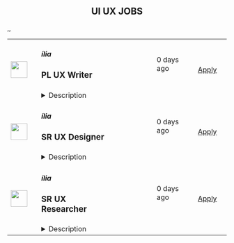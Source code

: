<div align="center"><h2>UI UX JOBS</h2></div><table><tr>
                <td width="100" height="100" rowspan="2">
                    <img src="https://avatars.githubusercontent.com/u/35933823?s=200&v=4" width="38px" height="auto">
                </td>
                <td width="300">
                    <h5>ília</h5>
                    <h3>PL UX Writer</h3>
                </td>
                <td width="300">
                    <code></code>
                </td>
                <td width="200">
                <text>0 days ago</text>
                </td>
                <td width="100" rowspan="2">
                <a href="https://job-boards.greenhouse.io/ilia/jobs/5462197004" align="right" target="_blank">Apply</a>
                </td>
            </tr>
            <tr>
                <td colspan="3">
                <details><summary>Description</summary>
                &lt;p&gt;Aqui na ília nossas vagas estão sempre abertas para todas as pessoas e não se restringem quanto a gênero, etnia, orientação sexual, fatores sociais, condições físicas ou intelectuais (PCD) etc. Incentivamos a candidatura de integrantes de todos os grupos minoritários!&lt;/p&gt;
&lt;h3&gt;Sobre a ília&lt;/h3&gt;
&lt;p&gt;Somos especialistas em tecnologia, dados e design, impulsionando a transformação digital de grandes players do mercado há mais de 10 anos, nos setores financeiro, seguros e mobilidade. Com mais de 450 profissionais, estamos presentes no Brasil e Europa, atendendo aos mercados da América Latina, Europa e América do Norte, desenvolvendo produtos digitais de alta qualidade e com foco em resultados de negócios. Somos uma equipe inovadora, criativa e apaixonada por tecnologia.&amp;nbsp;&lt;/p&gt;
&lt;p&gt;Certificada pelo 5° ano consecutivo como Great Place to work aqui na ília acreditamos que pessoas mudam o mundo, e investimos nelas. Nossas awesome deliveries são feitas de pessoas para pessoas, afinal awesome people make awesome deliveries!&amp;nbsp;&lt;/p&gt;
&lt;p&gt;#Vempraília!&lt;/p&gt;
&lt;h3&gt;Sobre a vaga:&lt;/h3&gt;
&lt;ul&gt;
&lt;li&gt;Interagir com o time de Design para criar e otimizar conteúdos claros e concisos, que ajudem usuários a navegar em nossos canais no contexto dos produtos e da companhia;&lt;/li&gt;
&lt;li&gt;Projetar uma experiência escrita fluida, criando consistência e storytelling ao longo da jornada do usuário dentro de nossos produtos, garantindo uma linguagem de produto clara e consistente;&lt;/li&gt;
&lt;li&gt;Analisar dados que demonstrem os objetivos do usuário em nossas plataformas para melhorar o conteúdo existente e antecipar necessidades futuras;&lt;/li&gt;
&lt;li&gt;Utilizar dados qualitativos e quantitativos, bem como as principais métricas de negócios para medir o impacto do seu trabalho e transformar insights em novas iterações;&lt;/li&gt;
&lt;li&gt;Colaborar com outros UX Writers para garantir que as mensagens estejam alinhadas em todos os pontos de contato, de acordo com nossas diretrizes e guidelines;&lt;/li&gt;
&lt;li&gt;Atuar ao lado de UX Writers, Product Designers, UX Researchers e Product Owners para desenvolver e executar a estratégia de negócios por meio de sua escrita;&lt;/li&gt;
&lt;li&gt;Conduzir a revisão e aprovação de todo o conteúdo de UX, estabelecendo fortes relacionamentos com stakeholders nas áreas Jurídica, de Marketing e Operações;&lt;/li&gt;
&lt;li&gt;Colaborar na produção de questionários e roteiros para pesquisas com usuários, vocabulário controlado a partir das entrevistas e quaisquer outras atividades necessárias para a produção dos textos;&lt;/li&gt;
&lt;li&gt;Buscar proativamente oportunidades de melhoria, interagindo com as equipes para encontrar soluções;&lt;/li&gt;
&lt;li&gt;Advogar pela cultura de feedback visando melhorar o desempenho do nosso conteúdo e a experiência do cliente;&lt;/li&gt;
&lt;li&gt;Documentar padrões e styleguides, colaborando regularmente com os times de Design na adoção das melhores práticas em diversos tipos de conteúdo;&lt;/li&gt;
&lt;li&gt;Contribuir com a comunidade de Design da empresa, absorvendo e compartilhando conhecimentos;&lt;/li&gt;
&lt;li&gt;Participar das cerimônias e ritos de Design, compartilhando trabalhos e fornecendo feedbacks construtivos sobre os desafios em oferecer as melhores experiências.&lt;/li&gt;
&lt;/ul&gt;
&lt;h3&gt;Requisitos:&lt;/h3&gt;
&lt;ul&gt;
&lt;li&gt;Experiência atuando junto a produtos digitais;&lt;/li&gt;
&lt;li&gt;Domínio da língua portuguesa;&lt;/li&gt;
&lt;li&gt;Ótima comunicação e apresentações convincentes para disseminar cultura a todos os níveis dentro de uma organização;&lt;/li&gt;
&lt;li&gt;Conhecimento prático dos processos e princípios de UX;&lt;/li&gt;
&lt;li&gt;Advogar fortemente pela marca com diversas equipes para atingir os objetivos de negócios;&lt;/li&gt;
&lt;li&gt;Proatividade em identificar problemas e atuar nas oportunidades para melhorar a qualidade e velocidade das entregas;&lt;/li&gt;
&lt;li&gt;Ótima abordagem organizacional, com domínio dos projetos cross e report de seus status;&lt;/li&gt;
&lt;li&gt;Precisão e atenção aos detalhes nas entregas de conteúdo e guidelines.&lt;/li&gt;
&lt;/ul&gt;
&lt;h3&gt;&lt;strong&gt;Benefícios e Incentivos:&lt;/strong&gt;&lt;/h3&gt;
&lt;p&gt;Nossa contratação é CLT- 40h semanais com jornada flexível, sendo executada 100% de forma remota. Os benefícios da ília são pensados para proporcionar uma experiência AWESOME para cada ílian, abaixo você encontra os benefícios de forma resumida. #vempraília&lt;/p&gt;
&lt;p&gt;&lt;em&gt;Para Saúde e bem-estar:&lt;/em&gt;&lt;/p&gt;
&lt;ul&gt;
&lt;li&gt;Plano de Saúde e Odontológico SulAmérica extensivo a dependentes;&lt;/li&gt;
&lt;li&gt;Vale Alimentação/Refeição em cartão flexível Picpay benefícios&amp;nbsp;&lt;/li&gt;
&lt;li&gt;Seguro de Vida;&lt;/li&gt;
&lt;li&gt;Auxílio Home-Office em cartão flexível Picpay benefícios;&lt;/li&gt;
&lt;li&gt;Wellhub (Gympass)&lt;/li&gt;
&lt;li&gt;TotalPass&lt;/li&gt;
&lt;/ul&gt;
&lt;p&gt;&lt;em&gt;Para o seu Desenvolvimento:&lt;/em&gt;&lt;/p&gt;
&lt;ul&gt;
&lt;li&gt;ília University: Universidade Corporativa com mais de 20 mil cursos disponíveis para desenvolvimento pessoal e profissional;&lt;/li&gt;
&lt;li&gt;Language Academy: Escola de idiomas para ílians;&lt;/li&gt;
&lt;li&gt;í-talks e Chapter: Momentos e cerimônias em que o time compartilha práticas, estudos, projetos e ideias. Nas chapters ainda se reúnem pessoas com skills similares para compartilhamento de ideias, práticas e experiências;&lt;/li&gt;
&lt;/ul&gt;
&lt;p&gt;&lt;em&gt;Gostamos de ir além no cuidado com as nossas pessoas, então dispomos também de alguns benefícios não convencionais:&amp;nbsp;&lt;/em&gt;&lt;/p&gt;
&lt;ul&gt;
&lt;li&gt;Plano de Saúde PET- Guapeco&amp;nbsp;&lt;/li&gt;
&lt;li&gt;BYOD- Alugamos o seu notebook pessoal te pagando um valor mensal para que você o use, mas disponibilizamos também máquinas de trabalho para ílians. Você quem decide!&lt;/li&gt;
&lt;li&gt;Seu Niver, seu bolo!&lt;/li&gt;
&lt;li&gt;Seu Networking Vale Prêmio- Programa de premiação a indicação de novos funcionários.&lt;/li&gt;
&lt;/ul&gt;
                </details>
                </td>
            </tr>,<tr>
                <td width="100" height="100" rowspan="2">
                    <img src="https://avatars.githubusercontent.com/u/35933823?s=200&v=4" width="38px" height="auto">
                </td>
                <td width="300">
                    <h5>ília</h5>
                    <h3>SR UX Designer </h3>
                </td>
                <td width="300">
                    <code></code>
                </td>
                <td width="200">
                <text>0 days ago</text>
                </td>
                <td width="100" rowspan="2">
                <a href="https://job-boards.greenhouse.io/ilia/jobs/5473192004" align="right" target="_blank">Apply</a>
                </td>
            </tr>
            <tr>
                <td colspan="3">
                <details><summary>Description</summary>
                &lt;p&gt;Aqui na ília nossas vagas estão sempre abertas para todas as pessoas e não se restringem quanto a gênero, etnia, orientação sexual, fatores sociais, condições físicas ou intelectuais (PCD) etc. Incentivamos a candidatura de integrantes de todos os grupos minoritários!&lt;/p&gt;
&lt;h3&gt;&lt;strong&gt;Sobre a ília&lt;/strong&gt;&lt;/h3&gt;
&lt;p&gt;Somos especialistas em tecnologia, dados e design, impulsionando a transformação digital de grandes players do mercado há mais de 10 anos, nos setores financeiro, seguros e mobilidade. Com mais de 450 profissionais, estamos presentes no Brasil e Europa, atendendo aos mercados da América Latina, Europa e América do Norte, desenvolvendo produtos digitais de alta qualidade e com foco em resultados de negócios. Somos uma equipe inovadora, criativa e apaixonada por tecnologia.&amp;nbsp;&lt;/p&gt;
&lt;p&gt;Certificada pelo 5° ano consecutivo como Great Place to work aqui na ília acreditamos que pessoas mudam o mundo, e investimos nelas. Nossas awesome deliveries são feitas de pessoas para pessoas, afinal awesome people make awesome deliveries!&amp;nbsp;&lt;/p&gt;
&lt;p&gt;#Vempraília!&lt;/p&gt;
&lt;h3&gt;&lt;strong&gt;Sobre a vaga:&lt;/strong&gt;&lt;/h3&gt;
&lt;p&gt;Estamos em busca de um&amp;nbsp;&lt;strong&gt;UX Designer Sr.&lt;/strong&gt; talentoso e experiente para ajudar &amp;nbsp;na evolução do nosso Design System. O candidato ideal terá um histórico comprovado na construção e implementação de Design Systems eficazes, além de uma forte capacidade de colaboração com equipes multidisciplinares. Será responsável por criar diretrizes, componentes e padrões que garantam a consistência e a excelência na experiência do usuário em todos os nossos produtos digitais.&lt;/p&gt;
&lt;h3&gt;Responsabilidades:&amp;nbsp;&lt;/h3&gt;
&lt;ul&gt;
&lt;li&gt;Colaborar com a evolução e manutenção do nosso Design System, garantindo que ele atenda às necessidades de todos os produtos.&lt;/li&gt;
&lt;li&gt;Colaborar com equipes de produto, desenvolvimento e marketing para integrar componentes do Design System em novas soluções e atualizações.&lt;/li&gt;
&lt;li&gt;Criar, documentar e manter componentes reutilizáveis, padrões de design e diretrizes de estilo.&lt;/li&gt;
&lt;li&gt;Elaborar documentações detalhadas e acessíveis do Design System, garantindo que todos os stakeholders possam utilizá-lo de forma eficaz.&lt;/li&gt;
&lt;li&gt;Conduzir workshops e sessões de co-design para envolver as partes interessadas e coletar feedback sobre o Design System.&lt;/li&gt;
&lt;li&gt;Realizar treinamentos para equipes sobre como utilizar o Design System, promovendo uma cultura de design consistente dentro da organização.&lt;/li&gt;
&lt;li&gt;Realizar pesquisas de usuário e testes de usabilidade para validar e otimizar componentes e diretrizes existentes.&lt;/li&gt;
&lt;li&gt;Ficar atualizado sobre as melhores práticas de design e tendências do setor para garantir que nosso Design System permaneça relevante e inovador.&lt;/li&gt;
&lt;/ul&gt;
&lt;h3&gt;&lt;strong&gt;Requisitos:&amp;nbsp;&lt;/strong&gt;&lt;/h3&gt;
&lt;ul&gt;
&lt;li&gt;Graduação em Design Gráfico, Design de Interação, Design de Produto ou área relacionada.&lt;/li&gt;
&lt;li&gt;Mínimo de 5 anos de experiência em UX Design, e pelo menos 2 anos com foco específico em Design Systems.&lt;/li&gt;
&lt;li&gt;Experiência prática na construção ou evolução de um Design System em projetos anteriores.&lt;/li&gt;
&lt;li&gt;Sólido conhecimento em ferramentas de design (ex: Figma, Sketch, Adobe XD) e prototipagem.&lt;/li&gt;
&lt;li&gt;Habilidades de comunicação excepcionais, com a capacidade de explicar conceitos de design de forma clara e envolvente.&lt;/li&gt;
&lt;li&gt;Habilidade de escrita e capacidade de síntese, essencial para a criação de documentações e diretrizes.&lt;/li&gt;
&lt;li&gt;Capacidade de trabalhar de forma colaborativa em um ambiente dinâmico e ágil.&lt;/li&gt;
&lt;/ul&gt;
&lt;h3&gt;Diferenciais:&amp;nbsp;&lt;/h3&gt;
&lt;ul&gt;
&lt;li&gt;Experiência com desenvolvimento front-end ou conhecimento de tecnologias (Android, IOS, React e Flutter)&lt;/li&gt;
&lt;li&gt;Familiaridade com metodologias ágeis e práticas de design centradas no usuário.&lt;/li&gt;
&lt;li&gt;Contribuições para comunidades de design ou publicações relacionadas ao Design System.&lt;/li&gt;
&lt;/ul&gt;
&lt;h3&gt;&lt;strong&gt;Benefícios e Incentivos:&lt;/strong&gt;&lt;/h3&gt;
&lt;p&gt;Nossa contratação é CLT- 40h semanais com jornada flexível, sendo executada 100% de forma remota. Os benefícios da ília são pensados para proporcionar uma experiência AWESOME para cada ílian, abaixo você encontra os benefícios de forma resumida. #vempraília&lt;/p&gt;
&lt;p&gt;&lt;em&gt;Para Saúde e bem-estar:&lt;/em&gt;&lt;/p&gt;
&lt;ul&gt;
&lt;li&gt;Plano de Saúde e Odontológico SulAmérica extensivo a dependentes;&lt;/li&gt;
&lt;li&gt;Vale Alimentação/Refeição em cartão fléxivel Picpay benefícios&amp;nbsp;&lt;/li&gt;
&lt;li&gt;Seguro de Vida;&lt;/li&gt;
&lt;li&gt;Auxílio Home-Office em cartão fléxivel Picpay benefícios;&lt;/li&gt;
&lt;li&gt;Wellhub (Gympass)&lt;/li&gt;
&lt;li&gt;TotalPass&lt;/li&gt;
&lt;/ul&gt;
&lt;p&gt;&lt;em&gt;Para o seu Desenvolvimento:&lt;/em&gt;&lt;/p&gt;
&lt;ul&gt;
&lt;li&gt;ília University: Universidade Corporativa com mais de 20 mil cursos disponíveis para desenvolvimento pessoal e profissional;&lt;/li&gt;
&lt;li&gt;Language Academy: Escola de idiomas para ílians;&lt;/li&gt;
&lt;li&gt;í-talks e Chapter: Momentos e cerimônias em que o time compartilha práticas, estudos, projetos e ideias. Nas chapters ainda se reúnem pessoas com skills similares para compartilhamento de ideias, práticas e experiências;&lt;/li&gt;
&lt;/ul&gt;
&lt;p&gt;&lt;em&gt;Gostamos de ir além no cuidado com as nossas pessoas, então dispomos também de alguns benefícios não convencionais:&amp;nbsp;&lt;/em&gt;&lt;/p&gt;
&lt;ul&gt;
&lt;li&gt;Plano de Saúde PET- Guapeco&amp;nbsp;&lt;/li&gt;
&lt;li&gt;BYOD- Alugamos o seu notebook pessoal te pagando um valor mensal para que você o use, mas disponibilizamos também máquinas de trabalho para ílians. Você quem decide!&lt;/li&gt;
&lt;li&gt;Seu Niver, seu bolo!&lt;/li&gt;
&lt;li&gt;Seu Networking Vale Prêmio- Programa de premiação a indicação de novos funcionários.&lt;/li&gt;
&lt;/ul&gt;
                </details>
                </td>
            </tr>,<tr>
                <td width="100" height="100" rowspan="2">
                    <img src="https://avatars.githubusercontent.com/u/35933823?s=200&v=4" width="38px" height="auto">
                </td>
                <td width="300">
                    <h5>ília</h5>
                    <h3>SR UX Researcher </h3>
                </td>
                <td width="300">
                    <code></code>
                </td>
                <td width="200">
                <text>0 days ago</text>
                </td>
                <td width="100" rowspan="2">
                <a href="https://job-boards.greenhouse.io/ilia/jobs/5473185004" align="right" target="_blank">Apply</a>
                </td>
            </tr>
            <tr>
                <td colspan="3">
                <details><summary>Description</summary>
                &lt;p&gt;Aqui na ília nossas vagas estão sempre abertas para todas as pessoas e não se restringem quanto a gênero, etnia, orientação sexual, fatores sociais, condições físicas ou intelectuais (PCD) etc. Incentivamos a candidatura de integrantes de todos os grupos minoritários!&lt;/p&gt;
&lt;h3&gt;&lt;strong&gt;Sobre a ília&lt;/strong&gt;&lt;/h3&gt;
&lt;p&gt;Somos especialistas em tecnologia, dados e design, impulsionando a transformação digital de grandes players do mercado há mais de 10 anos, nos setores financeiro, seguros e mobilidade. Com mais de 450 profissionais, estamos presentes no Brasil e Europa, atendendo aos mercados da América Latina, Europa e América do Norte, desenvolvendo produtos digitais de alta qualidade e com foco em resultados de negócios. Somos uma equipe inovadora, criativa e apaixonada por tecnologia.&amp;nbsp;&lt;/p&gt;
&lt;p&gt;Certificada pelo 5° ano consecutivo como Great Place to work aqui na ília acreditamos que pessoas mudam o mundo, e investimos nelas. Nossas awesome deliveries são feitas de pessoas para pessoas, afinal awesome people make awesome deliveries!&amp;nbsp;&lt;/p&gt;
&lt;p&gt;#Vempraília!&lt;/p&gt;
&lt;h3&gt;&lt;strong&gt;Sobre a vaga:&lt;/strong&gt;&lt;/h3&gt;
&lt;ul&gt;
&lt;li&gt;Estamos em busca de um&amp;nbsp;&lt;strong&gt;UX Researcher Sr.&lt;/strong&gt; altamente qualificado para se juntar à nossa equipe. O candidato ideal terá uma vasta experiência em design de serviços e desenvolvimento de produtos digitais, com um forte conhecimento dos mercados financeiros. Será responsável por conduzir pesquisas profundas que informarão o design e o desenvolvimento de soluções inovadoras para nossos clientes.&lt;/li&gt;
&lt;/ul&gt;
&lt;h3&gt;Responsabilidades:&amp;nbsp;&lt;/h3&gt;
&lt;ul&gt;
&lt;li&gt;Conduzir pesquisas qualitativas e quantitativas para entender as necessidades e comportamentos dos usuários.&lt;/li&gt;
&lt;li&gt;Planejar e executar estudos de usabilidade, entrevistas, testes A/B e outros métodos de pesquisa em design.&lt;/li&gt;
&lt;li&gt;Colaborar com equipes de design, produto e desenvolvimento para garantir que as descobertas de pesquisa sejam integradas ao processo de design.&lt;/li&gt;
&lt;li&gt;Analisar dados de pesquisa e apresentar resultados de forma clara e convincente para stakeholders.&lt;/li&gt;
&lt;li&gt;Desenvolver e atualizar personas, jornadas do usuário e outros artefatos de pesquisa que ajudem a guiar o design de serviços.&lt;/li&gt;
&lt;li&gt;Manter-se atualizado com as tendências do mercado financeiro e melhores práticas em pesquisa de UX.&lt;/li&gt;
&lt;/ul&gt;
&lt;h3&gt;&lt;strong&gt;Requisitos:&amp;nbsp;&lt;/strong&gt;&lt;/h3&gt;
&lt;ul&gt;
&lt;li&gt;Graduação em Design, Psicologia, Antropologia, Pesquisa de Mercado ou área relacionada.&lt;/li&gt;
&lt;li&gt;Mínimo de 5 anos de experiência em UX Research, com foco em design de serviços e produtos digitais.&lt;/li&gt;
&lt;li&gt;Experiência comprovada em mercados financeiros e compreensão das necessidades dos usuários nesse setor.&lt;/li&gt;
&lt;li&gt;Conhecimento sólido em métodos e técnicas de pesquisa em design, incluindo pesquisa qualitativa e quantitativa.&lt;/li&gt;
&lt;li&gt;Habilidades de comunicação excepcionais, tanto escritas quanto verbais.&lt;/li&gt;
&lt;li&gt;Capacidade de trabalhar de forma colaborativa em um ambiente dinâmico e ágil.&lt;/li&gt;
&lt;/ul&gt;
&lt;h3&gt;&lt;strong&gt;Benefícios e Incentivos:&lt;/strong&gt;&lt;/h3&gt;
&lt;p&gt;Nossa contratação é CLT- 40h semanais com jornada flexível, sendo executada 100% de forma remota. Os benefícios da ília são pensados para proporcionar uma experiência AWESOME para cada ílian, abaixo você encontra os benefícios de forma resumida. #vempraília&lt;/p&gt;
&lt;p&gt;&lt;em&gt;Para Saúde e bem-estar:&lt;/em&gt;&lt;/p&gt;
&lt;ul&gt;
&lt;li&gt;Plano de Saúde e Odontológico SulAmérica extensivo a dependentes;&lt;/li&gt;
&lt;li&gt;Vale Alimentação/Refeição em cartão flexível Picpay benefícios&amp;nbsp;&lt;/li&gt;
&lt;li&gt;Seguro de Vida;&lt;/li&gt;
&lt;li&gt;Auxílio Home-Office em cartão flexível Picpay benefícios;&lt;/li&gt;
&lt;li&gt;Wellhub (Gympass)&lt;/li&gt;
&lt;li&gt;TotalPass&lt;/li&gt;
&lt;/ul&gt;
&lt;p&gt;&lt;em&gt;Para o seu Desenvolvimento:&lt;/em&gt;&lt;/p&gt;
&lt;ul&gt;
&lt;li&gt;ília University: Universidade Corporativa com mais de 20 mil cursos disponíveis para desenvolvimento pessoal e profissional;&lt;/li&gt;
&lt;li&gt;Language Academy: Escola de idiomas para ílians;&lt;/li&gt;
&lt;li&gt;í-talks e Chapter: Momentos e cerimônias em que o time compartilha práticas, estudos, projetos e ideias. Nas chapters ainda se reúnem pessoas com skills similares para compartilhamento de ideias, práticas e experiências;&lt;/li&gt;
&lt;/ul&gt;
&lt;p&gt;&lt;em&gt;Gostamos de ir além no cuidado com as nossas pessoas, então dispomos também de alguns benefícios não convencionais:&amp;nbsp;&lt;/em&gt;&lt;/p&gt;
&lt;ul&gt;
&lt;li&gt;Plano de Saúde PET- Guapeco&amp;nbsp;&lt;/li&gt;
&lt;li&gt;BYOD- Alugamos o seu notebook pessoal te pagando um valor mensal para que você o use, mas disponibilizamos também máquinas de trabalho para ílians. Você quem decide!&lt;/li&gt;
&lt;li&gt;Seu Niver, seu bolo!&lt;/li&gt;
&lt;li&gt;Seu Networking Vale Prêmio- Programa de premiação a indicação de novos funcionários.&lt;/li&gt;
&lt;/ul&gt;
                </details>
                </td>
            </tr></table>